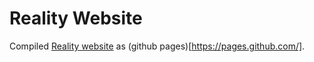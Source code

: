 # Reality Website

Compiled [Reality website](https://github.com/reality-scheveningen/reality-website) as (github pages)[https://pages.github.com/].
